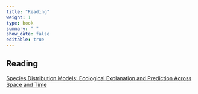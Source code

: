 ```yaml
---
title: "Reading"
weight: 1
type: book
summary: " "
show_date: false
editable: true
---
```


## Reading

[Species Distribution Models: Ecological Explanation and Prediction Across Space and Time](https://web.archive.org/web/20170809005318id_/http://sysnevo.thu.edu.tw/lib/courses_lib_file/phylogeography_file/elith_leathwick_2009.pdf)